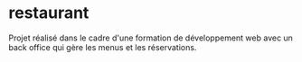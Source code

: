 # restaurant

Projet réalisé dans le cadre d'une formation de développement web avec un back office qui gère les menus et les réservations.
